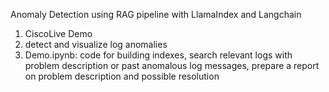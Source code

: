Anomaly Detection using RAG pipeline with LlamaIndex and Langchain
1) CiscoLive Demo
2) detect and visualize log anomalies
3) Demo.ipynb: code for building indexes, search relevant logs with problem description or past anomalous log messages, prepare a report on problem description and possible resolution

